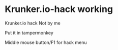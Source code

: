 # Krunker.io-hack working
Krunker.io hack
Not  by me

Put it in tampermonkey

Middle mouse button/F1 for hack menu
